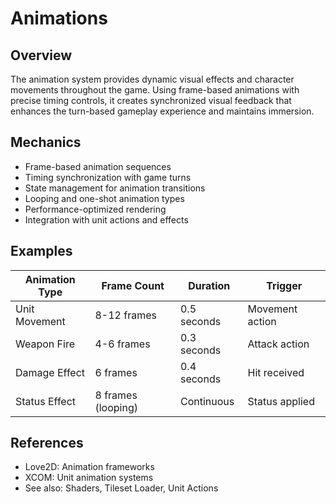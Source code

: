 # Animations

## Overview
The animation system provides dynamic visual effects and character movements throughout the game. Using frame-based animations with precise timing controls, it creates synchronized visual feedback that enhances the turn-based gameplay experience and maintains immersion.

## Mechanics
- Frame-based animation sequences
- Timing synchronization with game turns
- State management for animation transitions
- Looping and one-shot animation types
- Performance-optimized rendering
- Integration with unit actions and effects

## Examples
| Animation Type | Frame Count | Duration | Trigger |
|----------------|-------------|----------|---------|
| Unit Movement | 8-12 frames | 0.5 seconds | Movement action |
| Weapon Fire | 4-6 frames | 0.3 seconds | Attack action |
| Damage Effect | 6 frames | 0.4 seconds | Hit received |
| Status Effect | 8 frames (looping) | Continuous | Status applied |

## References
- Love2D: Animation frameworks
- XCOM: Unit animation systems
- See also: Shaders, Tileset Loader, Unit Actions